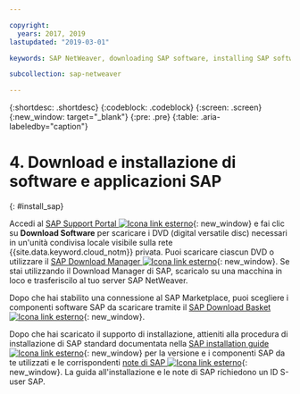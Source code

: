 ```yaml
---

copyright:
  years: 2017, 2019
lastupdated: "2019-03-01"

keywords: SAP NetWeaver, downloading SAP software, installing SAP software, SAP Download Manager, SAP Certified

subcollection: sap-netweaver

---
```


{:shortdesc: .shortdesc}
{:codeblock: .codeblock}
{:screen: .screen}
{:new_window: target="_blank"}
{:pre: .pre}
{:table: .aria-labeledby="caption"}

# 4. Download e installazione di software e applicazioni SAP
{: #install_sap}

Accedi al [SAP Support Portal ![Icona link esterno](../../icons/launch-glyph.svg "Icona link esterno")](https://support.sap.com/en/index.html){: new_window} e fai clic su **Download Software** per scaricare i DVD (digital versatile disc) necessari in un'unità condivisa locale visibile sulla rete {{site.data.keyword.cloud_notm}} privata. Puoi scaricare ciascun DVD o utilizzare il [SAP Download Manager ![Icona link esterno](../../icons/launch-glyph.svg "Icona link esterno")](https://support.sap.com/software/download-manager/help.html){: new_window}. Se stai utilizzando il Download Manager di SAP, scaricalo su una macchina in loco e trasferiscilo al tuo server SAP NetWeaver.

Dopo che hai stabilito una connessione al SAP Marketplace, puoi scegliere i componenti software SAP da scaricare tramite il [SAP Download Basket ![Icona link esterno](../../icons/launch-glyph.svg "Icona link esterno")](https://websmp210.sap-ag.de/~sapidp/002006825000000233112001/){: new_window}.

Dopo che hai scaricato il supporto di installazione, attieniti alla procedura di installazione di SAP standard documentata nella [SAP installation guide ![Icona link esterno](../../icons/launch-glyph.svg "Icona link esterno")](https://service.sap.com/instguides){: new_window} per la versione e i componenti SAP da te utilizzati e le corrispondenti [note di SAP ![Icona link esterno](../icons/launch-glyph.svg "Icona link esterno")](https://support.sap.com/notes){: new_window}. La guida all'installazione e le note di SAP richiedono un ID S-user SAP.
